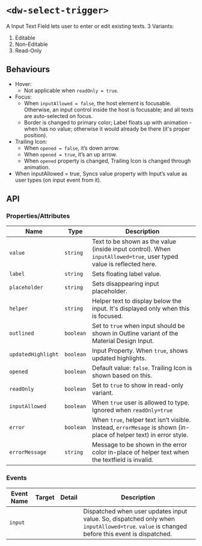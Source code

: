 # `<dw-select-trigger>`

A Input Text Field lets user to enter or edit existing texts.
3 Variants:

1. Editable
2. Non-Editable
3. Read-Only

## Behaviours

- Hover:
  - Not applicable when `readOnly = true`.
- Focus:
  - When `inputAllowed = false`, the host element is focusable. Otherwise, an input control inside the host is focusable; and all texts are auto-selected on focus.
  - Border is changed to primary color; Label floats up with animation - when has no value; otherwise it would already be there (it's proper position).
- Trailing Icon:
  - When `opened = false`, it’s down arrow.
  - When `opened = true`, it’s an up arrow.
  - When `opened` property is changed, Trailing Icon is changed through animation.
- When inputAllowed = true, Syncs value property with Input’s value as user types (on input event from it).

## API

### Properties/Attributes

| Name               | Type      | Description                                                                                                         |
| ------------------ | --------- | ------------------------------------------------------------------------------------------------------------------- |
| `value`            | `string`  | Text to be shown as the value (inside input control). When `inputAllowed=true`, user typed value is reflected here. |
| `label`            | `string`  | Sets floating label value.                                                                                          |
| `placeholder`      | `string`  | Sets disappearing input placeholder.                                                                                |
| `helper`           | `string`  | Helper text to display below the input. It's displayed only when this is focused.                                   |
| `outlined`         | `boolean` | Set to `true` when input should be shown in Outline variant of the Material Design Input.                           |
| `updatedHighlight` | `boolean` | Input Property. When `true`, shows updated highlights.                                                              |
| `opened`           | `boolean` | Default value: `false`. Trailing Icon is shown based on this.                                                       |
| `readOnly`         | `boolean` | Set to `true` to show in read-only variant.                                                                         |
| `inputAllowed`     | `boolean` | When `true` user is allowed to type. Ignored when `readOnly=true`                                                   |
| `error`            | `boolean` | When `true`, helper text isn’t visible. Instead, `errorMesage` is shown (in-place of helper text) in error style.   |
| `errorMessage`     | `string`  | Message to be shown in the error color in-place of helper text when the textfield is invalid.                       |

### Events

| Event Name | Target | Detail | Description                                                                                                                                 |
| ---------- | ------ | ------ | ------------------------------------------------------------------------------------------------------------------------------------------- |
| `input`    |        |        | Dispatched when user updates input value. So, dispatched only when `inputAllowed=true`. `value` is changed before this event is dispatched. |
